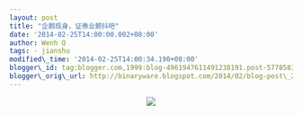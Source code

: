 ```yaml
--- 
layout: post 
title: "企鹅现身，证券业颤抖吧" 
date: '2014-02-25T14:00:00.002+08:00' 
author: Wenh Q
tags: - jianshu
modified\_time: '2014-02-25T14:00:34.190+08:00' 
blogger\_id: tag:blogger.com,1999:blog-4961947611491238191.post-5778583737566475590
blogger\_orig\_url: http://binaryware.blogspot.com/2014/02/blog-post\_25.html
---
```

<div class="separator" style="clear: both; text-align: center;">

[![](http://prod-jianshu-cwb.b0.upaiyun.com/notes/images/99106/weibo/image_e806f817504d.jpeg)](http://jianshu.io/p/1dd25708a67b)

</div>




